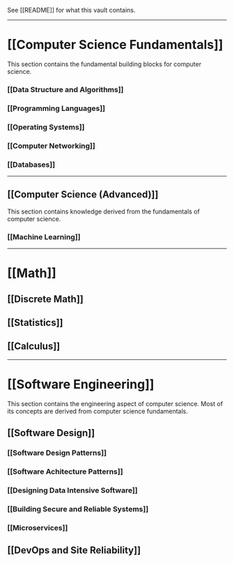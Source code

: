 See [[README]]  for what this vault contains.

---
# [[Computer Science Fundamentals]]
This section contains the fundamental building blocks for computer science.
### [[Data Structure and Algorithms]]
### [[Programming Languages]]
### [[Operating Systems]]
### [[Computer Networking]]
### [[Databases]]
---
## [[Computer Science (Advanced)]]
This section contains knowledge derived from the fundamentals of computer science.
### [[Machine Learning]]

---
# [[Math]]
## [[Discrete Math]]
## [[Statistics]]
## [[Calculus]]

---
# [[Software Engineering]]
This section contains the engineering aspect of computer science. Most of its concepts are derived from computer science fundamentals.
## [[Software Design]]
### [[Software Design Patterns]]
### [[Software Achitecture Patterns]]
### [[Designing Data Intensive Software]]
### [[Building Secure and Reliable Systems]]
### [[Microservices]]

## [[DevOps and Site Reliability]]
